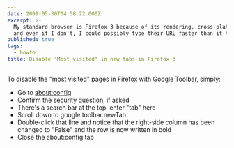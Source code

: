```yaml
---
date: 2009-05-30T04:58:22.000Z
excerpt: >-
  My standard browser is Firefox 3 because of its rendering, cross-platform availability and mostly because of its extensions. Some time ago I installed Google Toolbar to be able to see the page rank of websites I visit. Since then, every new tab I open took much longer to load than previously - I had to wait entering the URL I really wanted to visit to allow Google Toolbar to render 9 screenshots of my "most visited" sites. Well that's nice and all Google, but I've got shortcuts for those sites
  and even if I don't, I could possibly type their URL faster than it takes you to display this rather useless page in every new tab I open. So I went on a quest to disable this function and it's actually not hard at all!
published: true
tags:
  - howto
title: Disable "Most visited" in new tabs in Firefox 3
---
```

To disable the "most visited" pages in Firefox with Google Toolbar, simply:

*   Go to [about:config](about:config)
*   Confirm the security question, if asked
*   There's a search bar at the top, enter "tab" here
*   Scroll down to google.toolbar.newTab
*   Double-click that line and notice that the right-side column has been changed to "False" and the row is now written in bold
*   Close the about:config tab
